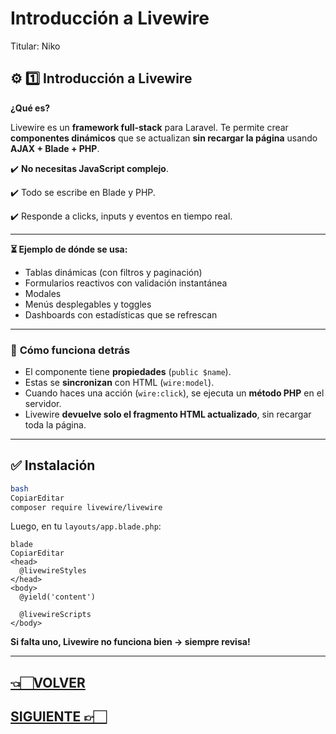 # Introducción a Livewire

Titular: Niko

## ⚙️ **1️⃣ Introducción a Livewire**

**¿Qué es?**

Livewire es un **framework full-stack** para Laravel. Te permite crear **componentes dinámicos** que se actualizan **sin recargar la página** usando **AJAX + Blade + PHP**.

✔️ **No necesitas JavaScript complejo**.

✔️ Todo se escribe en Blade y PHP.

✔️ Responde a clicks, inputs y eventos en tiempo real.

---

**⏳ Ejemplo de dónde se usa:**

- Tablas dinámicas (con filtros y paginación)
- Formularios reactivos con validación instantánea
- Modales
- Menús desplegables y toggles
- Dashboards con estadísticas que se refrescan

---

### 📌 **Cómo funciona detrás**

- El componente tiene **propiedades** (`public $name`).
- Estas se **sincronizan** con HTML (`wire:model`).
- Cuando haces una acción (`wire:click`), se ejecuta un **método PHP** en el servidor.
- Livewire **devuelve solo el fragmento HTML actualizado**, sin recargar toda la página.

---

## ✅ **Instalación**

```bash
bash
CopiarEditar
composer require livewire/livewire

```

Luego, en tu `layouts/app.blade.php`:

```
blade
CopiarEditar
<head>
  @livewireStyles
</head>
<body>
  @yield('content')

  @livewireScripts
</body>

```

**Si falta uno, Livewire no funciona bien → siempre revisa!**

---

## [👈🏻VOLVER](Laravel%20Wiki%20Todo%20lo%20necesario%20para%20aprender%20Larav%20227d9e22edae8085a463fc5448c36870.md)

## [SIGUIENTE 👉🏻](Crear%20componentes%20227d9e22edae80f1b461e2e1ec4cfef1.md)